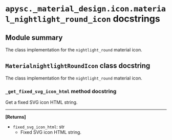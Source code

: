 # `apysc._material_design.icon.material_nightlight_round_icon` docstrings

## Module summary

The class implementation for the `nightlight_round` material icon.

## `MaterialnightlightRoundIcon` class docstring

The class implementation for the `nightlight_round` material icon.

### `_get_fixed_svg_icon_html` method docstring

Get a fixed SVG icon HTML string.<hr>

**[Returns]**

- `fixed_svg_icon_html`: str
  - Fixed SVG icon HTML string.